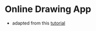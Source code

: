 # Online Drawing App

- adapted from this [tutorial](http://www.williammalone.com/articles/create-html5-canvas-javascript-drawing-app/)
